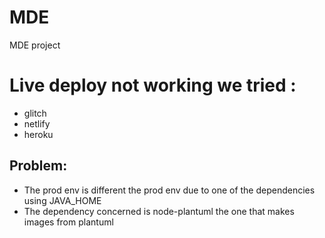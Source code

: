 # MDE
MDE project

# Live deploy not working we tried : 
- glitch
- netlify
- heroku

## Problem:
- The prod env is different the prod env due to one of the dependencies using JAVA_HOME
- The dependency concerned is node-plantuml the one that makes images from plantuml


